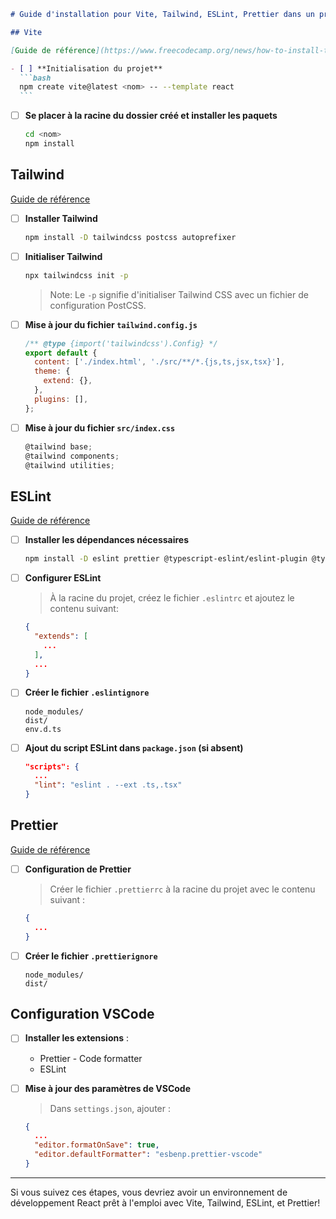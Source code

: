 ````markdown
# Guide d'installation pour Vite, Tailwind, ESLint, Prettier dans un projet React

## Vite

[Guide de référence](https://www.freecodecamp.org/news/how-to-install-tailwindcss-in-react/)

- [ ] **Initialisation du projet**
  ```bash
  npm create vite@latest <nom> -- --template react
  ```
````

- [ ] **Se placer à la racine du dossier créé et installer les paquets**
  ```bash
  cd <nom>
  npm install
  ```

## Tailwind

[Guide de référence](https://flowbite.com/docs/getting-started/react/)

- [ ] **Installer Tailwind**

  ```bash
  npm install -D tailwindcss postcss autoprefixer
  ```

- [ ] **Initialiser Tailwind**

  ```bash
  npx tailwindcss init -p
  ```

  > Note: Le `-p` signifie d'initialiser Tailwind CSS avec un fichier de configuration PostCSS.

- [ ] **Mise à jour du fichier `tailwind.config.js`**

  ```jsx
  /** @type {import('tailwindcss').Config} */
  export default {
    content: ['./index.html', './src/**/*.{js,ts,jsx,tsx}'],
    theme: {
      extend: {},
    },
    plugins: [],
  };
  ```

- [ ] **Mise à jour du fichier `src/index.css`**
  ```jsx
  @tailwind base;
  @tailwind components;
  @tailwind utilities;
  ```

## ESLint

[Guide de référence](https://dev.to/marcosdiasdev/adding-eslint-and-prettier-to-a-vitejs-react-project-2kkj)

- [ ] **Installer les dépendances nécessaires**

  ```bash
  npm install -D eslint prettier @typescript-eslint/eslint-plugin @typescript-eslint/parser eslint-config-prettier eslint-plugin-import eslint-plugin-jsx-a11y eslint-plugin-react eslint-plugin-react-hooks
  ```

- [ ] **Configurer ESLint**

  > À la racine du projet, créez le fichier `.eslintrc` et ajoutez le contenu suivant:

  ```json
  {
    "extends": [
      ...
    ],
    ...
  }
  ```

- [ ] **Créer le fichier `.eslintignore`**

  ```plaintext
  node_modules/
  dist/
  env.d.ts
  ```

- [ ] **Ajout du script ESLint dans `package.json` (si absent)**
  ```json
  "scripts": {
    ...
    "lint": "eslint . --ext .ts,.tsx"
  }
  ```

## Prettier

[Guide de référence](https://dev.to/marcosdiasdev/adding-eslint-and-prettier-to-a-vitejs-react-project-2kkj)

- [ ] **Configuration de Prettier**

  > Créer le fichier `.prettierrc` à la racine du projet avec le contenu suivant :

  ```json
  {
    ...
  }
  ```

- [ ] **Créer le fichier `.prettierignore`**
  ```plaintext
  node_modules/
  dist/
  ```

## Configuration VSCode

- [ ] **Installer les extensions** :

  - Prettier - Code formatter
  - ESLint

- [ ] **Mise à jour des paramètres de VSCode**

  > Dans `settings.json`, ajouter :

  ```json
  {
    ...
    "editor.formatOnSave": true,
    "editor.defaultFormatter": "esbenp.prettier-vscode"
  }
  ```

---

Si vous suivez ces étapes, vous devriez avoir un environnement de développement React prêt à l'emploi avec Vite, Tailwind, ESLint, et Prettier!

```

```

